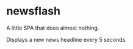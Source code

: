 newsflash
=========

A little SPA that does almost nothing.

Displays a new news headline every 5 seconds. 
